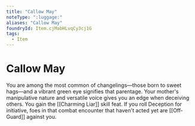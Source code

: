 ```yaml
---
title: "Callow May"
noteType: ":luggage:"
aliases: "Callow May"
foundryId: Item.cjMabHLvqCy3cj1G
tags:
  - Item
---
```


# Callow May

You are among the most common of changelings—those born to sweet hags—and a vibrant green eye signifies that parentage. Your mother's manipulative nature and versatile voice gives you an edge when deceiving others. You gain the [[Charming Liar]] skill feat. If you roll Deception for initiative, foes in that combat encounter that haven't acted yet are [[Off-Guard]] against you.

